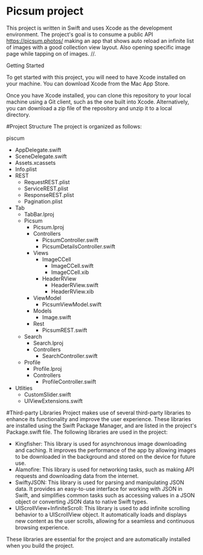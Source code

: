# Picsum project

This project is written in Swift and uses Xcode as the development environment. The project's goal is to consume a public API https://picsum.photos/ making an app that shows auto reload an infinite list of images with a good collection view layout. Also opening specific image page while tapping on of images. //.

Getting Started

To get started with this project, you will need to have Xcode installed on your machine. You can download Xcode from the Mac App Store.

Once you have Xcode installed, you can clone this repository to your local machine using a Git client, such as the one built into Xcode. Alternatively, you can download a zip file of the repository and unzip it to a local directory.

#Project Structure
The project is organized as follows:

piscum
- AppDelegate.swift
- SceneDelegate.swift
- Assets.xcassets
- Info.plist
- REST
    - RequestREST.plist
    - ServiceREST.plist
    - ResponseREST.plist
    - Pagination.plist
- Tab
    - TabBar.lproj
    - Picsum
        - Picsum.lproj
        - Controllers
            - PicsumController.swift
            - PicsumDetailsController.swift
        - Views
            - ImageCCell
                - ImageCCell.swift
                - ImageCCell.xib
            - HeaderRView
                - HeaderRView.swift
                - HeaderRView.xib
        - ViewModel
            - PicsumViewModel.swift
        - Models
            - Image.swift
        - Rest
            - PicsumREST.swift
    - Search
        - Search.lproj
        - Controllers
            - SearchController.swift
    - Profile
        - Profile.lproj
        - Controllers
            - ProfileController.swift
- Utlities
    - CustomSlider.swift
    - UIViewExtensions.swift

#Third-party Libraries
Project makes use of several third-party libraries to enhance its functionality and improve the user experience. These libraries are installed using the Swift Package Manager, and are listed in the project's Package.swift file. The following libraries are used in the project:

- Kingfisher: This library is used for asynchronous image downloading and caching. It improves the performance of the app by allowing images to be downloaded in the background and stored on the device for future use.
- Alamofire: This library is used for networking tasks, such as making API requests and downloading data from the internet.
- SwiftyJSON: This library is used for parsing and manipulating JSON data. It provides an easy-to-use interface for working with JSON in Swift, and simplifies common tasks such as accessing values in a JSON object or converting JSON data to native Swift types.
- UIScrollView+InfiniteScroll: This library is used to add infinite scrolling behavior to a UIScrollView object. It automatically loads and displays new content as the user scrolls, allowing for a seamless and continuous browsing experience.

These libraries are essential for the project and are automatically installed when you build the project.



